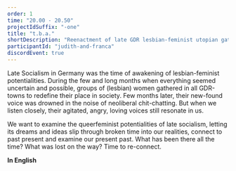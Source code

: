```yaml
---
order: 1
time: "20.00 - 20.50"
projectIdSuffix: "-one"
title: "t.b.a."
shortDescription: "Reenactment of late GDR lesbian-feminist utopian gathering / video conference"
participantId: "judith-and-franca"
discordEvent: true
---
```


Late Socialism in Germany was the time of awakening of lesbian-feminist potentialities. During the few and long months when everything seemed uncertain and possible, groups of (lesbian) women gathered in all GDR-towns to redefine their place in society. Few months later, their new-found voice was drowned in the noise of neoliberal chit-chatting. But when we listen closely, their agitated, angry, loving voices still resonate in us. 

We want to examine the queerfeminist potentialities of late socialism, letting its dreams and ideas slip through broken time into our realities, connect to past present and examine our present past. What has been there all the time? What was lost on the way? Time to re-connect.

**In English**
